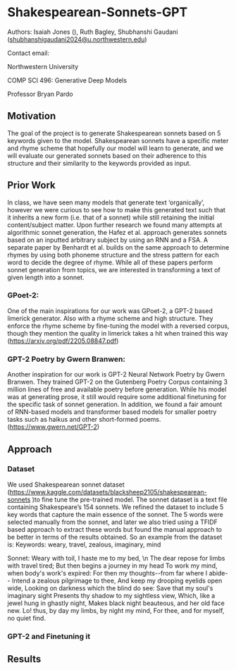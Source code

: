 # Shakespearean-Sonnets-GPT
Authors: Isaiah Jones (), Ruth Bagley, Shubhanshi Gaudani (shubhanshigaudani2024@u.northwestern.edu)

Contact email: 

Northwestern University 

COMP SCI 496: Generative Deep Models

Professor Bryan Pardo

## Motivation 
The goal of the project is to generate Shakespearean sonnets based on 5 keywords given to the model. Shakespearean sonnets have a specific meter and rhyme scheme that hopefully our model will learn to generate, and we will evaluate our generated sonnets based on their adherence to this structure and their similarity to the keywords provided as input.

## Prior Work 
In class, we have seen many models that generate text ‘organically’, however we were curious to see how to make this generated text such that it inherits a new form (i.e. that of a sonnet) while still retaining the initial content/subject matter. Upon further research we found many attempts at algorithmic sonnet generation, the Hafez et al. approach generates sonnets based on an inputted arbitrary subject by using an RNN and a FSA. A separate paper by Benhardt et al. builds on the same approach to determine rhymes by using both phoneme structure and the stress pattern for each word to decide the degree of rhyme. While all of these papers perform sonnet generation from topics, we are interested in transforming a text of given length into a sonnet. 

### GPoet-2:
One of the main inspirations for our work was GPoet-2, a GPT-2 based limerick generator. Also with a rhyme scheme and high structure. They enforce the rhyme scheme by fine-tuning the model with a reversed corpus, though they mention the quality in limerick takes a hit when trained this way (https://arxiv.org/pdf/2205.08847.pdf)

### GPT-2 Poetry by Gwern Branwen:
Another inspiration for our work is GPT-2 Neural Network Poetry by Gwern Branwen. They trained GPT-2 on the Gutenberg Poetry Corpus containing 3 million lines of free and available poetry before generation. While his model was at generating prose, it still would require some additional finetuning for the specific task of sonnet generation. In addition, we found a fair amount of RNN-based models and transformer based models for smaller poetry tasks such as haikus and other short-formed poems. (https://www.gwern.net/GPT-2) 

## Approach 
### Dataset 
We used Shakespearean sonnet dataset (https://www.kaggle.com/datasets/blacksheep2105/shakespearean-sonnets )to fine tune the pre-trained model. The sonnet dataset is a text file containing Shakespeare’s 154 sonnets. We refined the dataset to include 5 key words that capture the main essence of the sonnet. The 5 words were selected manually from the sonnet, and later we also tried using a TFIDF based approach to extract these words but found the manual approach to be better in terms of the results obtained. 
So an example from the dataset is: 
Keywords: 
weary, travel, zealous, imaginary, mind

Sonnet:
Weary with toil, I haste me to my bed, \n
The dear repose for limbs with travel tired;
But then begins a journey in my head
To work my mind, when body's work's expired:
For then my thoughts--from far where I abide--
Intend a zealous pilgrimage to thee,
And keep my drooping eyelids open wide,
Looking on darkness which the blind do see:
Save that my soul's imaginary sight
Presents thy shadow to my sightless view,
Which, like a jewel hung in ghastly night,
Makes black night beauteous, and her old face new.
Lo! thus, by day my limbs, by night my mind,
For thee, and for myself, no quiet find.

### GPT-2 and Finetuning it 


## Results 

